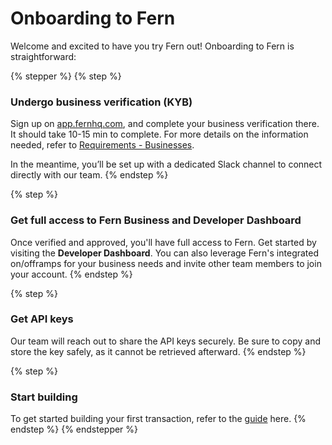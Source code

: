 # Onboarding to Fern

Welcome and excited to have you try Fern out! Onboarding to Fern is straightforward:

{% stepper %}
{% step %}
### Undergo business verification (KYB)

Sign up on [app.fernhq.com](https://app.fernhq.com/), and complete your business verification there. It should take 10-15 min to complete. For more details on the information needed, refer to [Requirements - Businesses](../guides/create-a-customer/requirements-businesses.md).&#x20;

In the meantime, you’ll be set up with a dedicated Slack channel to connect directly with our team.
{% endstep %}

{% step %}
### Get full access to Fern Business and Developer Dashboard

Once verified and approved, you'll have full access to Fern. Get started by visiting the **Developer Dashboard**. You can also leverage Fern's integrated on/offramps for your business needs and invite other team members to join your account.
{% endstep %}

{% step %}
### Get API keys

Our team will reach out to share the API keys securely. Be sure to copy and store the key safely, as it cannot be retrieved afterward.
{% endstep %}

{% step %}
### Start building

To get started building your first transaction, refer to the [guide](../group-1/page-1.md) here.
{% endstep %}
{% endstepper %}

